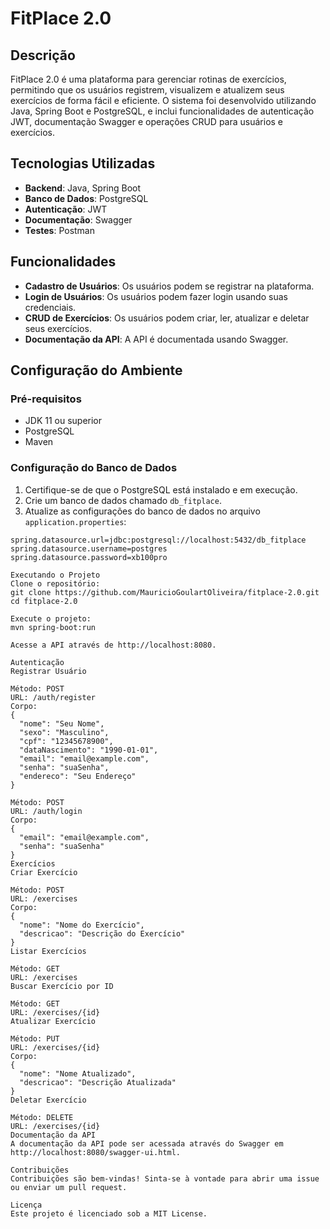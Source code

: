 # FitPlace 2.0

## Descrição

FitPlace 2.0 é uma plataforma para gerenciar rotinas de exercícios, permitindo que os usuários registrem, visualizem e atualizem seus exercícios de forma fácil e eficiente. O sistema foi desenvolvido utilizando Java, Spring Boot e PostgreSQL, e inclui funcionalidades de autenticação JWT, documentação Swagger e operações CRUD para usuários e exercícios.

## Tecnologias Utilizadas

- **Backend**: Java, Spring Boot
- **Banco de Dados**: PostgreSQL
- **Autenticação**: JWT
- **Documentação**: Swagger
- **Testes**: Postman

## Funcionalidades

- **Cadastro de Usuários**: Os usuários podem se registrar na plataforma.
- **Login de Usuários**: Os usuários podem fazer login usando suas credenciais.
- **CRUD de Exercícios**: Os usuários podem criar, ler, atualizar e deletar seus exercícios.
- **Documentação da API**: A API é documentada usando Swagger.

## Configuração do Ambiente

### Pré-requisitos

- JDK 11 ou superior
- PostgreSQL
- Maven

### Configuração do Banco de Dados

1. Certifique-se de que o PostgreSQL está instalado e em execução.
2. Crie um banco de dados chamado `db_fitplace`.
3. Atualize as configurações do banco de dados no arquivo `application.properties`:

```properties
spring.datasource.url=jdbc:postgresql://localhost:5432/db_fitplace
spring.datasource.username=postgres
spring.datasource.password=xb100pro

Executando o Projeto
Clone o repositório:
git clone https://github.com/MauricioGoulartOliveira/fitplace-2.0.git
cd fitplace-2.0

Execute o projeto:
mvn spring-boot:run

Acesse a API através de http://localhost:8080.

Autenticação
Registrar Usuário

Método: POST
URL: /auth/register
Corpo:
{
  "nome": "Seu Nome",
  "sexo": "Masculino",
  "cpf": "12345678900",
  "dataNascimento": "1990-01-01",
  "email": "email@example.com",
  "senha": "suaSenha",
  "endereco": "Seu Endereço"
}

Método: POST
URL: /auth/login
Corpo:
{
  "email": "email@example.com",
  "senha": "suaSenha"
}
Exercícios
Criar Exercício

Método: POST
URL: /exercises
Corpo:
{
  "nome": "Nome do Exercício",
  "descricao": "Descrição do Exercício"
}
Listar Exercícios

Método: GET
URL: /exercises
Buscar Exercício por ID

Método: GET
URL: /exercises/{id}
Atualizar Exercício

Método: PUT
URL: /exercises/{id}
Corpo:
{
  "nome": "Nome Atualizado",
  "descricao": "Descrição Atualizada"
}
Deletar Exercício

Método: DELETE
URL: /exercises/{id}
Documentação da API
A documentação da API pode ser acessada através do Swagger em http://localhost:8080/swagger-ui.html.

Contribuições
Contribuições são bem-vindas! Sinta-se à vontade para abrir uma issue ou enviar um pull request.

Licença
Este projeto é licenciado sob a MIT License.
